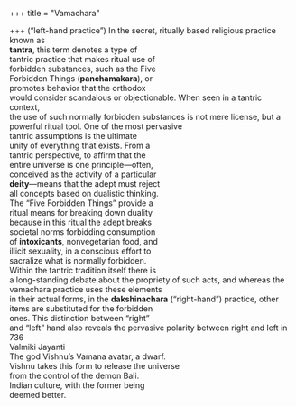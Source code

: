 +++
title = "Vamachara"

+++
(“left-hand practice”) In the secret, ritually based religious practice known as  
**tantra**, this term denotes a type of  
tantric practice that makes ritual use of  
forbidden substances, such as the Five  
Forbidden Things (**panchamakara**), or  
promotes behavior that the orthodox  
would consider scandalous or objectionable. When seen in a tantric context,  
the use of such normally forbidden substances is not mere license, but a powerful ritual tool. One of the most pervasive  
tantric assumptions is the ultimate  
unity of everything that exists. From a  
tantric perspective, to affirm that the  
entire universe is one principle—often,  
conceived as the activity of a particular  
**deity**—means that the adept must reject  
all concepts based on dualistic thinking.  
The “Five Forbidden Things” provide a  
ritual means for breaking down duality  
because in this ritual the adept breaks  
societal norms forbidding consumption  
of **intoxicants**, nonvegetarian food, and  
illicit sexuality, in a conscious effort to  
sacralize what is normally forbidden.  
Within the tantric tradition itself there is  
a long-standing debate about the propriety of such acts, and whereas the  
vamachara practice uses these elements  
in their actual forms, in the **dakshinachara** (“right-hand”) practice, other  
items are substituted for the forbidden  
ones. This distinction between “right”  
and “left” hand also reveals the pervasive polarity between right and left in  
736  
Valmiki Jayanti  
The god Vishnu’s Vamana avatar, a dwarf.  
Vishnu takes this form to release the universe  
from the control of the demon Bali.  
Indian culture, with the former being  
deemed better.